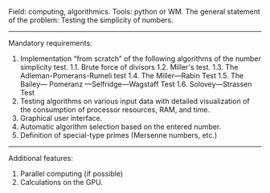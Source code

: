Field: computing, algorithmics.
Tools: python or WM.
The general statement of the problem: Testing the simplicity of numbers.
_____________________________________________________________
Mandatory requirements:
1. Implementation “from scratch” of the following algorithms of the number simplicity test.
1.1. Brute force of divisors
1.2. Miller's test.
1.3. The Adleman-Pomerans-Rumeli test
1.4. The Miller—Rabin Test
1.5. The Bailey— Pomeranz —Selfridge—Wagstaff Test
1.6. Solovey—Strassen Test
2. Testing algorithms on various input data with detailed visualization of the consumption of processor resources, RAM, and time.
3. Graphical user interface.
4. Automatic algorithm selection based on the entered number.
5. Definition of special-type primes (Mersenne numbers, etc.)
______________________________________________________________
Additional features:
1. Parallel computing (if possible)
2. Calculations on the GPU.
